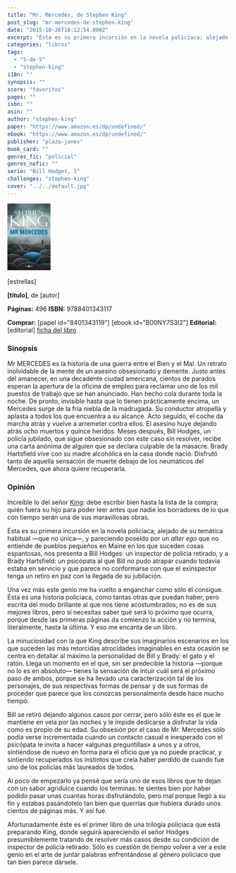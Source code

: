 ```yaml
---
title: "Mr. Mercedes, de Stephen King"
post_slug: "mr-mercedes-de-stephen-king"
date: "2015-10-26T18:12:54.000Z"
excerpt: "Ésta es su primera incursión en la novela policiaca; alejado de su temática habitual —que no única—, y pareciendo poseído por un «alter ego» que no entiende de pueblos pequeños en Maine en los que suceden cosas espantosas. Al poco de empezarlo ya pensé que sería uno de esos libros que te dejan huella."
categories: "libros"
tags: 
  - "5-de-5"
  - "stephen-king"
i18n: ""
synopsis: ""
score: "favoritos"
pages: ""
isbn: ""
asin: ""
author: "stephen-king"
paper: "https://www.amazon.es/dp/undefined/"
ebook: "https://www.amazon.es/dp/undefined/"
publisher: "plaza-janes"
book_card: ""
genres_fic: "policial"
genres_nofic: ""
serie: "Bill Hodges, 1"
challenges: "stephen-king"
cover: "../../default.jpg"
---
```


![[titulo-foto]](images/mr-mercedes-p.jpg)

\[estrellas\]

**\[titulo\]**, de \[autor\]

**Páginas:** 496 **ISBN:** 9788401343117

**Comprar:** \[papel id="8401343119"\] \[ebook id="B00NY7S3I2"\] **Editorial:** \[editorial\] [ficha del libro](http://www.megustaleer.com/libro/mr-mercedes/ES0123740)

### Sinopsis

Mr MERCEDES es la historia de una guerra entre el Bien y el Mal. Un retrato inolvidable de la mente de un asesino obsesionado y demente. Justo antes del amanecer, en una decadente ciudad americana, cientos de parados esperan la apertura de la oficina de empleo para reclamar uno de los mil puestos de trabajo que se han anunciado. Han hecho cola durante toda la noche. De pronto, invisible hasta que lo tienen prácticamente encima, un Mercedes surge de la fría niebla de la madrugada. Su conductor atropella y aplasta a todos los que encuentra a su alcance. Acto seguido, el coche da marcha atrás y vuelve a arremeter contra ellos. El asesino huye dejando atrás ocho muertos y quince heridos. Meses después, Bill Hodges, un policía jubilado, que sigue obsesionado con este caso sin resolver, recibe una carta anónima de alguien que se declara culpable de la masacre. Brady Hartsfield vive con su madre alcohólica en la casa donde nació. Disfrutó tanto de aquella sensación de muerte debajo de los neumáticos del Mercedes, que ahora quiere recuperarla.

### Opinión

Increíble lo del señor [King](http://fjp.es/autor/stephen-king "Stephen King"): debe escribir bien hasta la lista de la compra; quién fuera su hijo para poder leer antes que nadie los borradores de lo que con tiempo serán una de sus maravillosas obras.

Ésta es su primera incursión en la novela policiaca; alejado de su temática habitual —que no única—, y pareciendo poseído por un _alter ego_ que no entiende de pueblos pequeños en Maine en los que suceden cosas espantosas, nos presenta a Bill Hodges: un inspector de policía retirado, y a Brady Hartsfield: un psicópata al que Bill no pudo atrapar cuando todavía estaba en servicio y que parece no conformarse con que el exinspector tenga un retiro en paz con la llegada de su jubilación.

Una vez más este genio me ha vuelto a enganchar como sólo él consigue. Ésta es una historia policiaca, como tantas otras que puedan haber, pero escrita del modo brillante al que nos tiene acostumbrados; no es de sus mejores libros, pero sí necesitas saber qué será lo próximo que ocurra, porque desde las primeras páginas da comienzo la acción y no termina, literalmente, hasta la última. Y eso me encanta de un libro.

La minuciosidad con la que King describe sus imaginarios escenarios en los que suceden las más retorcidas atrocidades imaginables en esta ocasión se centra en detallar al máximo la personalidad de Bill y Brady: el gato y el ratón. Llega un momento en el que, sin ser predecible la historia —porque no lo es en absoluto— tienes la sensación de intuir cuál será el próximo paso de ambos, porque se ha llevado una caracterización tal de los personajes, de sus respectivas formas de pensar y de sus formas de proceder que parece que los conozcas personalmente desde hace mucho tiempo.

Bill se retiró dejando algunos casos por cerrar, pero sólo éste es el que le mantiene en vela por las noches y le impide dedicarse a disfrutar la vida como es propio de su edad. Su obsesión por el caso de Mr. Mercedes sólo podía verse incrementada cuando un contacto casual e inesperado con el psicópata le invita a hacer «algunas preguntillas» a unos y a otros, sintiéndose de nuevo en forma para el oficio que ya no puede practicar, y sintiendo recuperados los instintos que creía haber perdido de cuando fue uno de los policías más laureados de todos.

Al poco de empezarlo ya pensé que sería uno de esos libros que te dejan con un sabor agridulce cuando los terminas: te sientes bien por haber podido pasar unas cuantas horas disfrutándolo, pero mal porque llegó a su fin y estabas pasándotelo tan bien que querrías que hubiera durado unos cientos de páginas más. Y así fue.

Afortunadamente éste es el primer libro de una trilogía policiaca que está preparando King, donde seguirá apareciendo el señor Hodges presumiblemente tratando de resolver más casos desde su condición de inspector de policía retirado. Sólo es cuestión de tiempo volver a ver a este genio en el arte de juntar palabras enfrentándose al género policiaco que tan bien parece dársele.
